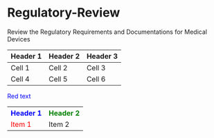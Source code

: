 # Regulatory-Review
Review the Regulatory Requirements and Documentations for Medical Devices



| Header 1 | Header 2 | Header 3 |
|----------|----------|----------|
| Cell 1   | Cell 2   | Cell 3   |
| Cell 4   | Cell 5   | Cell 6   |

<span style="color:blue">Red text</span>



<table>
  <tr>
    <th style="text-align:center;color:blue">Header 1</th>
    <th style="text-align:right;color:green">Header 2</th>
  </tr>
  <tr>
    <td style="color:red">Item 1</td>
    <td>Item 2</td>
  </tr>
</table>
